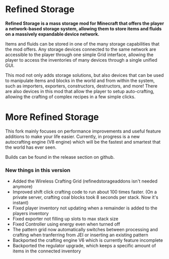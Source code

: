 # Refined Storage

**Refined Storage is a mass storage mod for Minecraft that offers the player a network-based storage system, allowing them to store items and fluids on a massively expandable device network.**

Items and fluids can be stored in one of the many storage capabilities that the mod offers. Any storage devices connected to the same network are accessible to the player through one simple Grid interface, allowing the player to access the inventories of many devices through a single unified GUI.

This mod not only adds storage solutions, but also devices that can be used to manipulate items and blocks in the world and from within the system, such as importers, exporters, constructors, destructors, and more! There are also devices in this mod that allow the player to setup auto-crafting, allowing the crafting of complex recipes in a few simple clicks.

# More Refined Storage

This fork mainly focuses on performance improvements and useful feature additions to make your life easier.
Currently, in progress is a new autocrafting engine (V8 engine) which will be the fastest and smartest that the world has ever seen.

Builds can be found in the release section on github.

### New things in this version
- Added the Wireless Crafting Grid (refinedstorageaddons isn't needed anymore)
- Improved shift click crafting code to run about 100 times faster. (On a private server, crafting coal blocks took 8 seconds per stack. Now it's instant) 
- Fixed player inventory not updating when a remainder is added to the players inventory
- Fixed exporter not filling up slots to max stack size
- Fixed Controller using energy even when turned off
- The pattern grid now automatically switches between processing and crafting when tranferring from JEI or inserting an existing pattern
- Backported the crafting engine V6 which is currently feature incomplete
- Backported the regulator upgrade, which keeps a specific amount of items in the connected inventory
